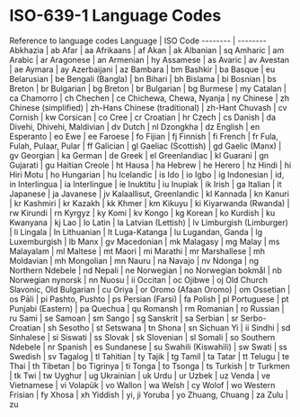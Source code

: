 # ISO-639-1 Language Codes
Reference to language codes
Language | ISO Code
-------- | --------
Abkhazia | ab
Afar | aa
Afrikaans | af
Akan | ak
Albanian | sq
Amharic | am
Arabic | ar
Aragonese | an
Armenian | hy
Assamese | as
Avaric | av
Avestan | ae
Aymara | ay
Azerbaijani | az
Bambara | bm
Bashkir | ba
Basque | eu
Belarusian | be
Bengali (Bangla) | bn
Bihari | bh
Bislama | bi
Bosnian | bs
Breton | br
Bulgarian | bg
Breton | br
Bulgarian | bg
Burmese | my
Catalan | ca
Chamorro | ch
Chechen | ce
Chichewa, Chewa, Nyanja | ny
Chinese | zh
Chinese (simplified) | zh-Hans
Chinese (traditional) | zh-Hant
Chuvash | cv
Cornish | kw
Corsican | co
Cree | cr
Croatian | hr
Czech | cs
Danish | da
Divehi, Dhivehi, Maldivian | dv
Dutch | nl
Dzongkha | dz
English | en
Esperanto | eo
Ewe | ee
Faroese | fo
Fijian | fj
Finnish | fi
French | fr
Fula, Fulah, Pulaar, Pular | ff
Galician | gl
Gaeliac (Scottish) | gd
Gaelic (Manx) | gv
Georgian | ka
German | de
Greek | el
Greenlandiac | kl
Guarani | gn
Gujarati | gu
Haitian Creole | ht
Hausa | ha
Hebrew | he
Herero | hz
Hindi | hi
Hiri Motu | ho
Hungarian | hu
Icelandic | is
Ido | io
Igbo | ig
Indonesian | id, in
Interlingua | ia
Interlingue | ie
Inuktitu | iu
Inupiak | ik
Irish | ga
Italian | it
Japanese | ja
Javanese | jv
Kalaallisut, Greenlandic | kl
Kannada | kn
Kanuri | kr
Kashmiri | kr
Kazakh | kk
Khmer | km
Kikuyu | ki
Kiyarwanda (Rwanda) | rw
Kirundi | rn
Kyrgyz | ky
Komi | kv
Kongo | kg
Korean | ko
Kurdish | ku
Kwanyana | kj
Lao | lo
Latin | la
Latvian (Lettish) | lv
Limburgish (Limburger) | li
Lingala | ln
Lithuanian | lt
Luga-Katanga | lu
Lugandan, Ganda | lg
Luxemburgish | lb
Manx | gv
Macedonian | mk
Malagasy | mg
Malay | ms
Malayalam | ml
Maltese | mt
Maori | mi
Marathi | mr
Marshallese | mh
Moldavian | mh
Mongolian | mn
Nauru | na
Navajo | nv
Ndonga | ng
Northern Ndebele | nd
Nepali | ne
Norwegian | no
Norwegian bokmål | nb
Norwegian nynorsk | nn
Nuosu | ii
Occitan | oc
Ojibwe | oj
Old Church Slavonic, Old Bulgarian | cu
Oriya | or
Oromo (Afaan Oromo) | om
Ossetian | os
Pāli | pi
Pashto, Pushto | ps
Persian (Farsi) | fa
Polish | pl
Portuguese | pt
Punjabi (Eastern) | pa
Quechua | qu
Romansh | rm
Romanian | ro
Russian | ru
Sami | se
Samoan | sm
Sango | sg
Sanskrit | sa
Serbian | sr
Serbo-Croatian | sh
Sesotho | st
Setswana | tn
Shona | sn
Sichuan Yi | ii
Sindhi | sd
Sinhalese | si
Siswati | ss
Slovak | sk
Slovenian | sl
Somali | so
Southern Ndebele | nr
Spanish | es
Sundanese | su
Swahili (Kiswahili) | sw
Swati | ss
Swedish | sv
Tagalog | tl
Tahitian | ty
Tajik | tg
Tamil | ta
Tatar | tt
Telugu | te
Thai | th
Tibetan | bo
Tigrinya | ti
Tonga | to
Tsonga | ts
Turkish | tr
Turkmen | tk
Twi | tw
Uyghur | ug
Ukrainian | uk
Urdu | ur
Uzbek | uz
Venda | ve
Vietnamese | vi
Volapük | vo
Wallon | wa
Welsh | cy
Wolof | wo
Western Frisian | fy
Xhosa | xh
Yiddish | yi, ji
Yoruba | yo
Zhuang, Chuang | za
Zulu | zu

